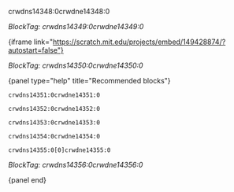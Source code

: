 crwdns14348:0crwdne14348:0

*BlockTag: crwdns14349:0crwdne14349:0*

{iframe link="https://scratch.mit.edu/projects/embed/149428874/?autostart=false"}

*BlockTag: crwdns14350:0crwdne14350:0*

{panel type="help" title="Recommended blocks"}

<pre><code class="scratch:split:random">crwdns14351:0crwdne14351:0
</code></pre>

<pre><code class="scratch:split:random">crwdns14352:0crwdne14352:0
</code></pre>

<pre><code class="scratch:split:random">crwdns14353:0crwdne14353:0
</code></pre>

<pre><code class="scratch:split:random">crwdns14354:0crwdne14354:0
</code></pre>

<pre><code class="scratch:split:random">crwdns14355:0[0]crwdne14355:0
</code></pre>

*BlockTag: crwdns14356:0crwdne14356:0*

{panel end}